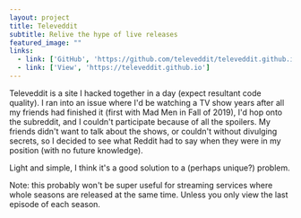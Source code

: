 ```yaml
---
layout: project
title: Televeddit
subtitle: Relive the hype of live releases
featured_image: ""
links:
  - link: ['GitHub', 'https://github.com/televeddit/televeddit.github.io']
  - link: ['View', 'https://televeddit.github.io']
---
```


Televeddit is a site I hacked together in a day (expect resultant code quality). I ran into an issue where I'd be watching a TV show years after all my friends had finished it (first with Mad Men in Fall of 2019), I'd hop onto the subreddit, and I couldn't participate because of all the spoilers. My friends didn't want to talk about the shows, or couldn't without divulging secrets, so I decided to see what Reddit had to say when they were in my position (with no future knowledge).

Light and simple, I think it's a good solution to a (perhaps unique?) problem.

Note: this probably won't be super useful for streaming services where whole seasons are released at the same time. Unless you only view the last episode of each season.

